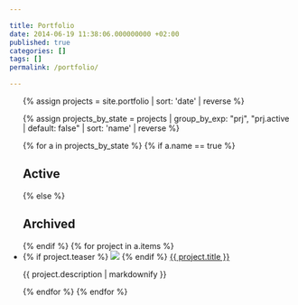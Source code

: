 ```yaml
---

title: Portfolio
date: 2014-06-19 11:38:06.000000000 +02:00
published: true
categories: []
tags: []
permalink: /portfolio/

---
```


<ul>
  {% assign projects = site.portfolio | sort: 'date' | reverse %}
  
  {% assign projects_by_state = projects | group_by_exp: "prj",
        "prj.active | default: false" | sort: 'name' | reverse %}

  {% for a in projects_by_state %}
    {% if a.name == true %} 
      <h2>Active</h2>
    {% else %}
      <h2>Archived</h2>
    {% endif %}
    {% for project in a.items %}
      <li>
        {% if project.teaser %}
          <img src="{{ site.baseurl }}{{ project.teaser }}" />
        {% endif %}
        <a href="{{ project.url }}">{{ project.title }}</a>
        <p>{{ project.description | markdownify }}</p>
      </li>
    {% endfor %}
  {% endfor %}
</ul>